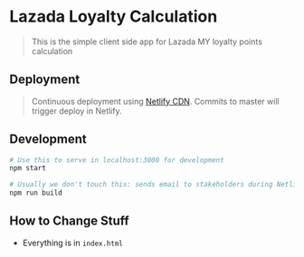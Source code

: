 # Lazada Loyalty Calculation

> This is the simple client side app for  Lazada MY loyalty points calculation

## Deployment

> Continuous deployment using [Netlify CDN](https://netlify.com).
> Commits to master will trigger deploy in Netlify.

## Development
``` bash
# Use this to serve in localhost:3000 for development
npm start

# Usually we don't touch this: sends email to stakeholders during Netlify build (see mail-others.js file) 
npm run build
```

## How to Change Stuff
- Everything is in `index.html`

